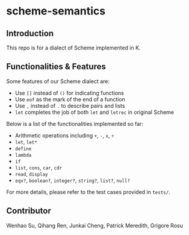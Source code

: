 # scheme-semantics

## Introduction
This repo is for a dialect of Scheme implemented in K.

## Functionalities & Features
Some features of our Scheme dialect are:

- Use `[]` instead of `()` for indicating functions
- Use `eof` as the mark of the end of a function
- Use `,` instead of `.` to describe pairs and lists
- `let` completes the job of both `let` and `letrec` in original Scheme

Below is a list of the functionalities implemented so far:
- Arithmetic operations including `+`, `-`, `x`, `÷`
- `let`, `let*`
- `define`
- `lambda`
- `if`
- `list`, `cons`, `car`, `cdr`
- `read`, `display`
- `eqv?`, `boolean?`, `integer?`, `string?`, `list?`, `null?`

For more details, please refer to the test cases provided in `tests/`.

## Contributor
Wenhao Su, Qihang Ren, Junkai Cheng, Patrick Meredith, Grigore Rosu
